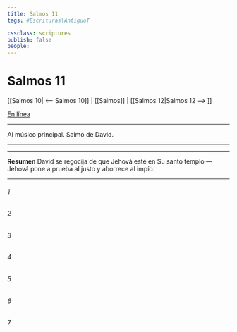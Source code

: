 ```yaml
---
title: Salmos 11
tags: #Escrituras\AntiguoT

cssclass: scriptures
publish: false
people:
---
```


# Salmos 11
[[Salmos 10| <-- Salmos 10]] | [[Salmos]] | [[Salmos 12|Salmos 12 --> ]]

[En línea](https://churchofjesuschrist.org/study/scriptures/ot/ps/11?lang=spa)

---
Al músico principal. Salmo de David.

---

---
__Resumen__
David se regocija de que Jehová esté en Su santo templo — Jehová pone a prueba al justo y aborrece al impío.

---
###### 1 


###### 2 


###### 3 


###### 4 


###### 5 


###### 6 


###### 7 


